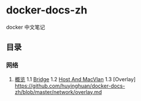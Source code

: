 # docker-docs-zh
docker 中文笔记

## 目录

### 网络

1. [概览](https://github.com/huyinghuan/docker-docs-zh/blob/master/network/overview.md)
1.1 [Bridge](https://github.com/huyinghuan/docker-docs-zh/blob/master/network/bridge.md)
1.2 [Host And MacVlan](https://github.com/huyinghuan/docker-docs-zh/blob/master/network/HostAndMacVlan.md)
1.3 [Overlay] https://github.com/huyinghuan/docker-docs-zh/blob/master/network/overlay.md

